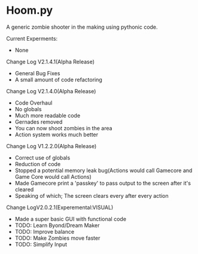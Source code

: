 # Hoom.py
A generic zombie shooter in the making using pythonic code.


Current Experments:
  * None

Change Log V2.1.4.1(Alpha Release)
  * General Bug Fixes
  * A small amount of code refactoring

Change Log V2.1.4.0(Alpha Release)
  * Code Overhaul
   * No globals
   * Much more readable code
  * Gernades removed
  * You can now shoot zombies in the area
  * Action system works much better
  
Change Log V1.2.2.0(Alpha Release)
  * Correct use of globals
  * Reduction of code
  * Stopped a potential memory leak bug(Actions would call Gamecore and Game Core would call Actions)
  * Made Gamecore print a 'passkey' to pass output to the screen after it's cleared
  * Speaking of which; The screen clears every after every action
  
 Change LogV2.0.2.1(Experemental:VISUAL)
  * Made a super basic GUI with functional code
  * TODO: Learn Byond/Dream Maker
  * TODO: Improve balance
  * TODO: Make Zombies move faster
  * TODO: Simplify Input
